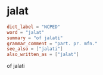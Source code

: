 # jalat

``` toml
dict_label = "NCPED"
word = "jalat"
summary = "of jalati"
grammar_comment = "part. pr. mfn."
see_also = ["jalati"]
also_written_as = ["jalat"]
```

of jalati

